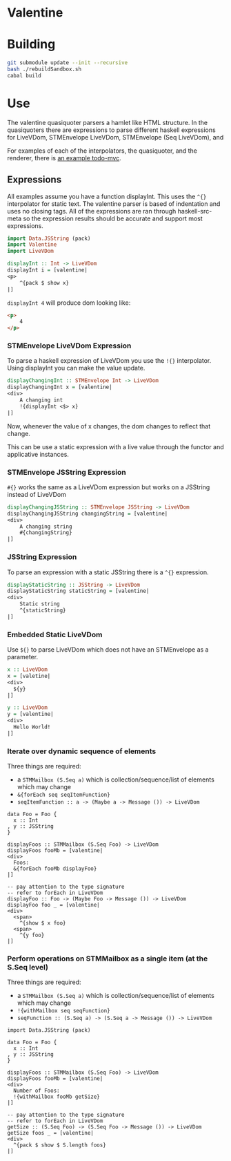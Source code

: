 # Valentine

# Building
```bash
git submodule update --init --recursive
bash ./rebuildSandbox.sh
cabal build
```

# Use

The valentine quasiquoter parsers a hamlet like HTML structure. In the quasiquoters there are expressions to parse different haskell expressions for LiveVDom, STMEnvelope LiveVDom, STMEnvelope (Seq LiveVDom), and

For examples of each of the interpolators, the quasiquoter, and the renderer, there is [an example todo-mvc](https://github.com/plow-technologies/live-vdom-todomvc).

## Expressions

All examples assume you have a function displayInt. This uses the `^{}` interpolator for static text. The valentine parser is based of indentation and uses no closing tags. All of the expressions are ran through haskell-src-meta so the expression results should be accurate and support most expressions.

```haskell
import Data.JSString (pack)
import Valentine
import LiveVDom

displayInt :: Int -> LiveVDom
displayInt i = [valentine|
<p>
    ^{pack $ show x}
|]
```

`displayInt 4` will produce dom looking like:
```html
<p>
    4
</p>
```


### STMEnvelope LiveVDom Expression

To parse a haskell expression of LiveVDom you use the `!{}` interpolator. Using displayInt you can make the value update.

```haskell
displayChangingInt :: STMEnvelope Int -> LiveVDom
displayChangingInt x = [valentine|
<div>
    A changing int
    !{displayInt <$> x}
|]
```

Now, whenever the value of x changes, the dom changes to reflect that change.

This can be use a static expression with a live value through the functor and applicative instances.


### STMEnvelope JSString Expression

`#{}` works the same as a LiveVDom expression but works on a JSString instead of LiveVDom

```haskell
displayChangingJSString :: STMEnvelope JSString -> LiveVDom
displayChangingJSString changingString = [valentine|
<div>
    A changing string
    #{changingString}
|]
```

### JSString Expression

To parse an expression with a static JSString there is a `^{}` expression.

```haskell
displayStaticString :: JSString -> LiveVDom
displayStaticString staticString = [valentine|
<div>
    Static string
    ^{staticString}
|]
```

### Embedded Static LiveVDom

Use `${}` to parse LiveVDom which does not have an STMEnvelope as a parameter.
```haskell
x :: LiveVDom
x = [valetine|
<div>
  ${y}
|]

y :: LiveVDom
y = [valentine|
<div>
  Hello World!
|]
```

### Iterate over dynamic sequence of elements

Three things are required: 
 - a `STMMailbox (S.Seq a)` which is collection/sequence/list of elements which may change
 - `&{forEach seq seqItemFunction}`
 - `seqItemFunction :: a -> (Maybe a -> Message ()) -> LiveVDom`
```
data Foo = Foo {
  x :: Int
, y :: JSString
}

displayFoos :: STMMailbox (S.Seq Foo) -> LiveVDom
displayFoos fooMb = [valentine|
<div>
  Foos:
  &{forEach fooMb displayFoo}
|]

-- pay attention to the type signature
-- refer to forEach in LiveVDom
displayFoo :: Foo -> (Maybe Foo -> Message ()) -> LiveVDom
displayFoo foo _ = [valentine|
<div>
  <span>
    ^{show $ x foo}
  <span>
    ^{y foo}
|]
```

### Perform operations on STMMailbox as a single item (at the S.Seq level)

Three things are required: 
 - a `STMMailbox (S.Seq a)` which is collection/sequence/list of elements which may change
 - `!{withMailbox seq seqFunction}`
 - `seqFunction :: (S.Seq a) -> (S.Seq a -> Message ()) -> LiveVDom`
```
import Data.JSString (pack)

data Foo = Foo {
  x :: Int
, y :: JSString
}

displayFoos :: STMMailbox (S.Seq Foo) -> LiveVDom
displayFoos fooMb = [valentine|
<div>
  Number of Foos:
  !{withMailbox fooMb getSize}
|]

-- pay attention to the type signature
-- refer to forEach in LiveVDom
getSize :: (S.Seq Foo) -> (S.Seq Foo -> Message ()) -> LiveVDom
getSize foos _ = [valentine|
<div>
  ^{pack $ show $ S.length foos}
|]
```

